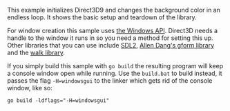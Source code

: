 This example initializes Direct3D9 and changes the background color in an
endless loop. It shows the basic setup and teardown of the library.

For window creation this sample uses
[the Windows API](https://github.com/gonutz/w32). Direct3D needs a handle to
the window it runs in so you need a method for setting this up. Other libraries
that you can use include [SDL2](https://github.com/veandco/go-sdl2),
[Allen Dang's gform library](https://github.com/AllenDang/gform) and the
[walk library](https://github.com/lxn/walk).

If you simply build this sample with `go build` the resulting program will keep
a console window open while running. Use the `build.bat` to build instead, it
passes the flag `-H=windowsgui` to the linker which gets rid of the console
window, like so:

	go build -ldflags="-H=windowsgui"
